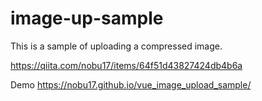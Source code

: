 # image-up-sample

This is a sample of uploading a compressed image.

https://qiita.com/nobu17/items/64f51d43827424db4b6a

Demo
https://nobu17.github.io/vue_image_upload_sample/
